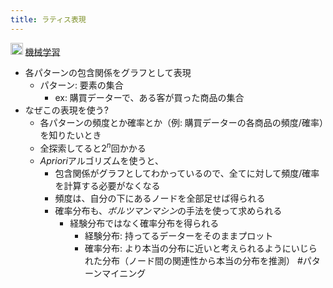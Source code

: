```yaml
---
title: ラティス表現
---
```


<img src='https://scrapbox.io/api/pages/blu3mo-public/情報科学の達人/icon' alt='情報科学の達人.icon' height="19.5"/> [機械学習](%E6%A9%9F%E6%A2%B0%E5%AD%A6%E7%BF%92.md)

* 各パターンの包含関係をグラフとして表現
  * パターン: 要素の集合
    * ex: 購買データーで、ある客が買った商品の集合
* なぜこの表現を使う?
  * 各パターンの頻度とか確率とか（例: 購買データーの各商品の頻度/確率）を知りたいとき
  * 全探索してると$2^n$回かかる
  * *Apriori*アルゴリズムを使うと、
    * 包含関係がグラフとしてわかっているので、全てに対して頻度/確率を計算する必要がなくなる
    * 頻度は、自分の下にあるノードを全部足せば得られる
    * 確率分布も、*ボルツマンマシン*の手法を使って求められる
      * 経験分布ではなく確率分布を得られる
        * 経験分布: 持ってるデーターをそのままプロット
        * 確率分布: より本当の分布に近いと考えられるようにいじられた分布（ノード間の関連性から本当の分布を推測）
          \#パターンマイニング
